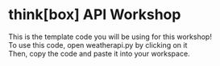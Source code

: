 # think[box] API Workshop
This is the template code you will be using for this workshop!\
To use this code, open weatherapi.py by clicking on it\
Then, copy the code and paste it into your workspace.